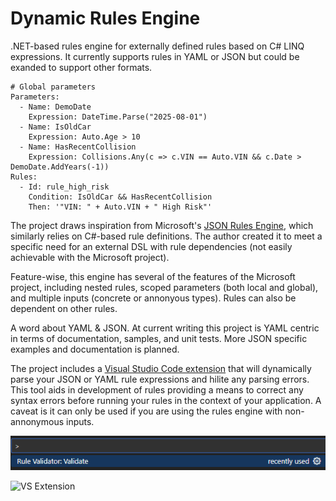 # Dynamic Rules Engine

.NET-based rules engine for externally defined rules based on C# LINQ expressions. It currently supports rules in YAML or JSON but could be exanded to support other formats.

```
# Global parameters
Parameters:
  - Name: DemoDate
    Expression: DateTime.Parse("2025-08-01")
  - Name: IsOldCar
    Expression: Auto.Age > 10
  - Name: HasRecentCollision
    Expression: Collisions.Any(c => c.VIN == Auto.VIN && c.Date > DemoDate.AddYears(-1))
Rules:
  - Id: rule_high_risk
    Condition: IsOldCar && HasRecentCollision
    Then: '"VIN: " + Auto.VIN + " High Risk"'
```
The project draws inspiration from Microsoft's [JSON Rules Engine](https://microsoft.github.io/RulesEngine), which similarly relies on C#-based rule definitions. The author created it to meet a specific need for an external DSL with rule dependencies (not easily achievable with the Microsoft project). 

Feature-wise, this engine has several of the features of the Microsoft project, including nested rules, scoped parameters (both local and global), and multiple inputs (concrete or annonyous types). Rules can also be dependent on other rules. 

A word about YAML & JSON. At current writing this project is YAML centric in terms of documentation, samples, and unit tests. More JSON specific examples and documentation is planned.

The project includes a [Visual Studio Code extension](extension.md) that will dynamically parse your JSON or YAML rule expressions and hilite any parsing errors. This tool aids in development of rules providing a means to correct any syntax errors before running your rules in the context of your application. A caveat is it can only be used if you are using the rules engine with non-annonymous inputs.

![VS Extension](imgs/validator2.png)

![VS Extension](imgs/vseditor.gif)



